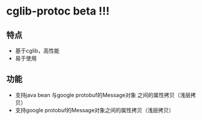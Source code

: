 # cglib-protoc beta !!!
## 特点
- 基于cglib，高性能
- 易于使用

## 功能
- 支持java bean 与google protobuf的Message对象 之间的属性拷贝（浅层拷贝）
- 支持google protobuf的Message对象之间的属性拷贝（浅层拷贝）
